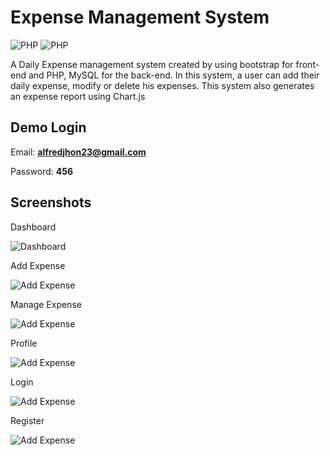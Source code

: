 # Expense Management System

![PHP](https://img.shields.io/badge/PHP-red) ![PHP](https://img.shields.io/badge/Bootstrap%204-blueviolet)

A Daily Expense management system created by using bootstrap for front-end and PHP, MySQL for the back-end. In this system, a user can add their daily expense, modify or delete his expenses. This system also generates an expense report using Chart.js

## Demo Login

Email: **alfredjhon23@gmail.com**

Password: **456**

## Screenshots

Dashboard

![Dashboard](https://github.com/siva222r/Daily-Expense-Management-System/blob/master/screenshots/dashboard.png?raw=true)

Add Expense

![Add Expense](https://github.com/siva222r/Daily-Expense-Management-System/blob/master/screenshots/addexpense.png?raw=true)

Manage Expense

![Add Expense](https://github.com/siva222r/Daily-Expense-Management-System/blob/master/screenshots/manageexpense.png?raw=true)

Profile

![Add Expense](https://github.com/siva222r/Daily-Expense-Management-System/blob/master/screenshots/profile.png?raw=true)

Login

![Add Expense](https://github.com/siva222r/Daily-Expense-Management-System/blob/master/screenshots/login.png?raw=true)

Register

![Add Expense](https://github.com/siva222r/Daily-Expense-Management-System/blob/master/screenshots/register.png?raw=true)
